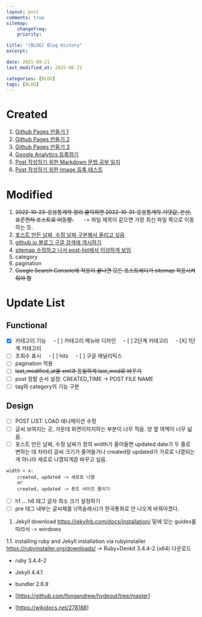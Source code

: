 ```yaml
---
layout: post
comments: true
sitemap:
    changefreq:
    priority:

title: "[BLOG] Blog History"
excerpt: 

date: 2025-08-21
last_modified_at: 2025-08-21

categories: [BLOG]
tags: [BLOG]
---
```


# Created
1. [Github Pages 만들기 1](/Github_Pages_Making_1)
2. [Github Pages 만들기 2](/Github_Pages_Making_2)
3. [Github Pages 만들기 3](/Github_Pages_Making_3)
4. [Google Analytics 등록하기](/Github_Pages_Google_Analytics)
5. [Post 작성하기 위한 Markdown 문법 공부 일지](/Markdown_Syntax)
6. [Post 작성하기 위한 Image 등록 테스트](/Github_Pages_Image_Test)
  
# Modified
1. ~~2022-10-23-응용통계학 정리 클릭하면 2022-10-31-응용통계학 기댓값, 분산, 표준편차 포스트로 이동함.~~  
    -> 파일 제목이 같으면 가장 최신 파일 쪽으로 이동하는 듯.
2. [포스트 만든 날짜, 수정 날짜 구분해서 올리고 싶음](/Github_Pages_Header_Date_Format_Changing)
3. [github.io 블로그 구글 검색에 개시하기](/github_google_search_등록)
4. [sitemap 수정하고 나서 post-list에서 이상하게 보임](/github_blog_post_list_layout_fix)
5. category
6. pagination
7. ~~Google Search Console에 적용이 끝나면 모든 포스트에다가 sitemap 적용시켜줘야 함~~
 
# Update List
## Functional
- [x] 카테고리 기능
    - [ ] 카테고리 메뉴바 디자인
    - [ ] 2단계 카테고리
    - [X] 1단계 카테고리
- [ ] 조회수 표시
    - [ ] hits
    - [ ] 구글 애널리틱스
- [ ] pagination 적용
- [ ] ~~last_modified_at을 xml과 동일하게 last_mod로 바꾸기~~
- [ ] post 정렬 순서 설정: CREATED_TIME -> POST FILE NAME
- [ ] tag와 category의 기능 구분

## Design
- [ ] POST LIST: LOAD 애니메이션 수정
- [ ] 글씨 보여지는 곳, 가운데 화면이차지하는 부분이 너무 적음. 양 옆 여백이 너무 넓음.
- [ ] 포스트 만든 날짜, 수정 날짜가 창의 width가 줄어들면 updated date가 두 줄로 변하는 데 차라리 글씨 크기가 줄어들거나 created랑 updated가 가로로 나열되는 게 아니라 세로로 나열되게끔 바꾸고 싶음.
```
width < x:
    created, updated -> 세로로 나열
    or
    created, updated -> 폰트 사이즈 줄이기
```
- [ ] h1 ... h6 태그 글자 최소 크기 설정하기
- [ ] pre 태그 내부는 글씨체를 \\(역슬래시)가 한국통화로 안 나오게 바꿔야겠다.

1. Jekyll download
https://jekyllrb.com/docs/installation/
밑에 있는 guides를 따라서 -> windows

1.1. installing ruby and Jekyll
installation via rubyinstaller
https://rubyinstaller.org/downloads/
-> Ruby+Devkit 3.4.4-2 (x64) 다운로드

* ruby 3.4.4-2
* Jekyll 4.4.1
* bundler 2.6.9

* [https://github.com/fongandrew/hydeout/tree/master]
* [https://wikidocs.net/278188]